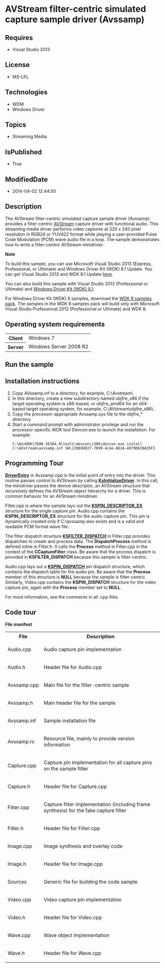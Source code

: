 # AVStream filter-centric simulated capture sample driver (Avssamp)
## Requires
* Visual Studio 2013
## License
* MS-LPL
## Technologies
* WDM
* Windows Driver
## Topics
* Streaming Media
## IsPublished
* True
## ModifiedDate
* 2014-04-02 12:44:50
## Description

<div id="mainSection">
<p>The AVStream filter-centric simulated capture sample driver (Avssamp) provides a filter-centric
<a href="http://msdn.microsoft.com/en-us/library/windows/hardware/ff554240">AVStream</a> capture driver with functional audio. This streaming media driver performs video captures at 320 x 240 pixel resolution in RGB24 or YUV422 format while playing a user-provided
 Pulse Code Modulation (PCM) wave audio file in a loop. The sample demonstrates how to write a filter-centric AVStream minidriver.
</p>
<p class="note"><b>Note</b>&nbsp;&nbsp;</p>
<p class="note">To build this sample, you can use Microsoft Visual Studio&nbsp;2013 (Express, Professional, or Ultimate) and Windows Driver Kit (WDK)&nbsp;8.1 Update. You can get Visual Studio&nbsp;2013 and WDK&nbsp;8.1 Update
<a href="http://go.microsoft.com/fwlink/p/?LInkID=239721">here</a>.</p>
<p class="note">You can also build this sample with Visual Studio&nbsp;2013 (Professional or Ultimate) and
<a href="http://go.microsoft.com/fwlink/p/?LInkID=391348">Windows Driver Kit (WDK)&nbsp;8.1</a>.</p>
<p class="note">For Windows Driver Kit (WDK)&nbsp;8 samples, download the <a href=" http://go.microsoft.com/fwlink/?LinkId=317090">
WDK&nbsp;8 samples pack</a>. The samples in the WDK&nbsp;8 samples pack will build only with Microsoft Visual Studio Professional&nbsp;2012 (Professional or Ultimate) and WDK&nbsp;8.</p>
<p></p>
<h2>Operating system requirements</h2>
<table>
<tbody>
<tr>
<th>Client</th>
<td><dt>Windows&nbsp;7 </dt></td>
</tr>
<tr>
<th>Server</th>
<td><dt>Windows Server&nbsp;2008&nbsp;R2 </dt></td>
</tr>
</tbody>
</table>
<h2>Run the sample</h2>
<h2><a id="Installation_instructions"></a><a id="installation_instructions"></a><a id="INSTALLATION_INSTRUCTIONS"></a>Installation instructions</h2>
<p></p>
<ol>
<li>Copy AVssamp.inf to a directory, for example, C:\Avstream\. </li><li>In this directory, create a new subdirectory named objfre_x86 if the target operating system is x86-based, or objfre_amd64 for an x64-based target operating system, for example, C:\AVstream\objfre_x86\.
</li><li>Copy the processor-appropriate Avssamp.sys file to the objfre_* directory. </li><li>Start a command prompt with administrator privilege and run the processor-specific WDK tool Devcon.exe to launch the installation. For example:
<p><code>C:\WinDDK\7600.16384.0\tools\devcon\i386\devcon.exe install C:\AVstream\avssamp.inf SW\{20698827-7099-4c4e-861A-4879D639A35F}</code></p>
</li></ol>
<p></p>
<h2><a id="Programming_Tour"></a><a id="programming_tour"></a><a id="PROGRAMMING_TOUR"></a>Programming Tour</h2>
<p><a href="http://msdn.microsoft.com/en-us/library/windows/hardware/ff558717"><b>DriverEntry</b></a> in Avssamp.cpp is the initial point of entry into the driver. This routine passes control to AVStream by calling
<a href="http://msdn.microsoft.com/en-us/library/windows/hardware/ff562683"><b>KsInitializeDriver</b></a>. In this call, the minidriver passes the device descriptor, an AVStream structure that recursively defines the AVStream object hierarchy for a driver.
 This is common behavior for an AVStream minidriver.</p>
<p>Filter.cpp is where the sample lays out the <a href="http://msdn.microsoft.com/en-us/library/windows/hardware/ff563534">
<b>KSPIN_DESCRIPTOR_EX</b></a> structure for the single capture pin. Audio.cpp contains the
<b>KSPIN_DESCRIPTOR_EX</b> structure for the audio capture pin. This pin is dynamically created only if C:\avssamp.wav exists and is a valid and readable PCM format wave file.</p>
<p>The filter dispatch structure <a href="http://msdn.microsoft.com/en-us/library/windows/hardware/ff562554">
<b>KSFILTER_DISPATCH</b></a> in Filter.cpp provides dispatches to create and process data. The
<b>DispatchProcess</b> method is defined inline in Filter.h. It calls the <b>Process</b> method in Filter.cpp in the context of the
<b>CCaptureFilter</b> class. Be aware that the process dispatch is provided in <b>
KSFILTER_DISPATCH</b> because this sample is filter-centric.</p>
<p>Audio.cpp lays out a <a href="http://msdn.microsoft.com/en-us/library/windows/hardware/ff563535">
<b>KSPIN_DISPATCH</b></a> pin dispatch structure, which contains the dispatch table for the audio pin. Be aware that the
<b>Process</b> member of this structure is <b>NULL</b> because the sample is filter-centric. Similarly, Video.cpp contains the
<b>KSPIN_DISPATCH</b> structure for the video capture pin, again with the <b>Process</b> member set to
<b>NULL</b>. </p>
<p>For more information, see the comments in all .cpp files.</p>
<h2><a id="Code_tour"></a><a id="code_tour"></a><a id="CODE_TOUR"></a>Code tour</h2>
<p><b>File manifest</b> </p>
<table>
<tbody>
<tr>
<th>File</th>
<th>Description</th>
</tr>
<tr>
<td>Audio.cpp</td>
<td>
<p>Audio capture pin implementation</p>
</td>
</tr>
<tr>
<td>Audio.h</td>
<td>
<p>Header file for Audio.cpp</p>
</td>
</tr>
<tr>
<td>Avssamp.cpp </td>
<td>
<p>Main file for the filter-centric sample</p>
</td>
</tr>
<tr>
<td>Avssamp.h </td>
<td>
<p>Main header file for the sample</p>
</td>
</tr>
<tr>
<td>Avssamp.inf </td>
<td>
<p>Sample installation file</p>
</td>
</tr>
<tr>
<td>Avssamp.rc </td>
<td>
<p>Resource file, mainly to provide version information</p>
</td>
</tr>
<tr>
<td>Capture.cpp</td>
<td>
<p>Capture pin implementation for all capture pins on the sample filter</p>
</td>
</tr>
<tr>
<td>Capture.h </td>
<td>
<p>Header file for Capture.cpp</p>
</td>
</tr>
<tr>
<td>Filter.cpp </td>
<td>
<p>Capture filter implementation (including frame synthesis) for the fake capture filter</p>
</td>
</tr>
<tr>
<td>Filter.h </td>
<td>
<p>Header file for Filter.cpp</p>
</td>
</tr>
<tr>
<td>Image.cpp</td>
<td>
<p>Image synthesis and overlay code</p>
</td>
</tr>
<tr>
<td>Image.h </td>
<td>
<p>Header file for Image.cpp</p>
</td>
</tr>
<tr>
<td>Sources </td>
<td>
<p>Generic file for building the code sample</p>
</td>
</tr>
<tr>
<td>Video.cpp </td>
<td>
<p>Video capture pin implementation</p>
</td>
</tr>
<tr>
<td>Video.h </td>
<td>
<p>Header file for Video.cpp</p>
</td>
</tr>
<tr>
<td>Wave.cpp </td>
<td>
<p>Wave object implementation</p>
</td>
</tr>
<tr>
<td>Wave.h </td>
<td>
<p>Header file for Wave.cpp</p>
</td>
</tr>
</tbody>
</table>
</div>
